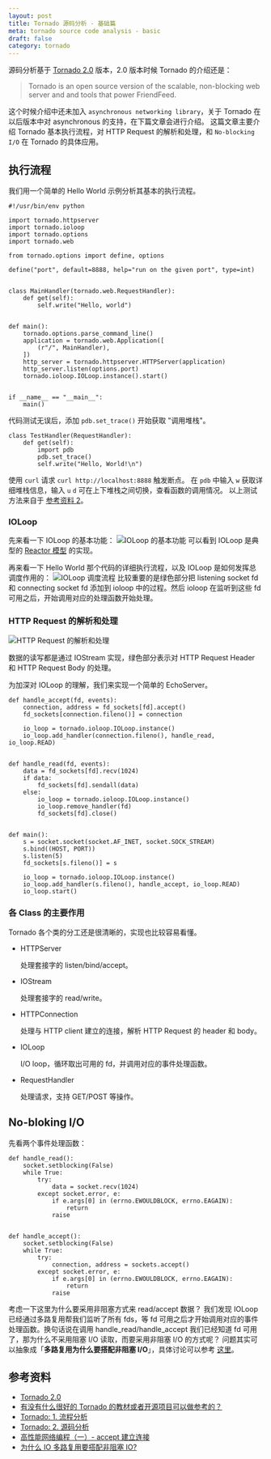```yaml
---
layout: post
title: Tornado 源码分析 - 基础篇
meta: tornado source code analysis - basic
draft: false
category: tornado
---
```


源码分析基于 [Tornado 2.0](https://pypi.python.org/pypi/tornado/2.0) 版本，2.0 版本时候 Tornado 的介绍还是：

> Tornado is an open source version of the scalable, non-blocking web server and and tools that power FriendFeed.

这个时候介绍中还未加入 `asynchronous networking library`，关于 Tornado 在以后版本中对 asynchronous 的支持，在下篇文章会进行介绍。
这篇文章主要介绍 Tornado 基本执行流程，对 HTTP Request 的解析和处理，和 `No-blocking I/O` 在 Tornado 的具体应用。

## 执行流程

我们用一个简单的 Hello World 示例分析其基本的执行流程。

    #!/usr/bin/env python

    import tornado.httpserver
    import tornado.ioloop
    import tornado.options
    import tornado.web

    from tornado.options import define, options

    define("port", default=8888, help="run on the given port", type=int)


    class MainHandler(tornado.web.RequestHandler):
        def get(self):
            self.write("Hello, world")


    def main():
        tornado.options.parse_command_line()
        application = tornado.web.Application([
            (r"/", MainHandler),
        ])
        http_server = tornado.httpserver.HTTPServer(application)
        http_server.listen(options.port)
        tornado.ioloop.IOLoop.instance().start()


    if __name__ == "__main__":
        main()

代码测试无误后，添加 `pdb.set_trace()` 开始获取 "调用堆栈"。

    class TestHandler(RequestHandler):
        def get(self):
            import pdb
            pdb.set_trace()
            self.write("Hello, World!\n")

使用 `curl` 请求 `curl http://localhost:8888` 触发断点。
在 `pdb` 中输入 `w` 获取详细堆栈信息，输入 `u` `d` 可在上下堆栈之间切换，查看函数的调用情况。
以上测试方法来自于 [参考资料 2](http://blog.csdn.net/zhaoxia_guo/article/details/6921572)。

### IOLoop

先来看一下 IOLoop 的基本功能：
![IOLoop 的基本功能](/assets/images/tornado/ioloop.png)
可以看到 IOLoop 是典型的 [Reactor 模型](https://en.wikipedia.org/wiki/Reactor_pattern#Structure) 的实现。

再来看一下 Hello World 那个代码的详细执行流程，以及 IOLoop 是如何发挥总调度作用的：
![IOLoop 调度流程](/assets/images/tornado/ioloop-scheduler.png)
比较重要的是绿色部分把 listening socket fd 和 connecting socket fd 添加到 ioloop 中的过程。然后 ioloop 在监听到这些 fd 可用之后，开始调用对应的处理函数开始处理。

### HTTP Request 的解析和处理

![HTTP Request 的解析和处理](/assets/images/tornado/http-request-parser.png)

数据的读写都是通过 IOStream 实现，绿色部分表示对 HTTP Request Header 和 HTTP Request Body 的处理。

为加深对 IOLoop 的理解，我们来实现一个简单的 EchoServer。

    def handle_accept(fd, events):
        connection, address = fd_sockets[fd].accept()
        fd_sockets[connection.fileno()] = connection

        io_loop = tornado.ioloop.IOLoop.instance()
        io_loop.add_handler(connection.fileno(), handle_read, io_loop.READ)


    def handle_read(fd, events):
        data = fd_sockets[fd].recv(1024)
        if data:
            fd_sockets[fd].sendall(data)
        else:
            io_loop = tornado.ioloop.IOLoop.instance()
            io_loop.remove_handler(fd)
            fd_sockets[fd].close()


    def main():
        s = socket.socket(socket.AF_INET, socket.SOCK_STREAM)
        s.bind((HOST, PORT))
        s.listen(5)
        fd_sockets[s.fileno()] = s

        io_loop = tornado.ioloop.IOLoop.instance()
        io_loop.add_handler(s.fileno(), handle_accept, io_loop.READ)
        io_loop.start()

### 各 Class 的主要作用

Tornado 各个类的分工还是很清晰的，实现也比较容易看懂。

- HTTPServer

    处理套接字的 listen/bind/accept。

- IOStream

    处理套接字的 read/write。

- HTTPConnection

    处理与 HTTP client 建立的连接，解析 HTTP Request 的 header 和 body。

- IOLoop

    I/O loop，循环取出可用的 fd，并调用对应的事件处理函数。

- RequestHandler

    处理请求，支持 GET/POST 等操作。

## No-bloking I/O

先看两个事件处理函数：

    def handle_read():
        socket.setblocking(False)
        while True:
            try:
                data = socket.recv(1024)
            except socket.error, e:
                if e.args[0] in (errno.EWOULDBLOCK, errno.EAGAIN):
                    return
                raise


    def handle_accept():
        socket.setblocking(False)
        while True:
            try:
                connection, address = sockets.accept()
            except socket.error, e:
                if e.args[0] in (errno.EWOULDBLOCK, errno.EAGAIN):
                    return
                raise

考虑一下这里为什么要采用非阻塞方式来 read/accept 数据？
我们发现 IOLoop 已经通过多路复用帮我们监听了所有 fds，等 fd 可用之后才开始调用对应的事件处理函数。换句话说在调用 handle_read/handle_accept 我们已经知道 fd 可用了，那为什么不采用阻塞 I/O 读取，而要采用非阻塞 I/O 的方式呢？
问题其实可以抽象成「**多路复用为什么要搭配非阻塞 I/O**」，具体讨论可以参考 [这里](https://www.zhihu.com/question/37271342/answer/81607536)。

## 参考资料

* [Tornado 2.0](https://pypi.python.org/pypi/tornado/2.0)
* [有没有什么很好的 Tornado 的教材或者开源项目可以做参考的？](https://www.zhihu.com/question/19707966)
* [Tornado: 1. 流程分析](http://blog.csdn.net/zhaoxia_guo/article/details/6921572)
* [Tornado: 2. 源码分析](http://blog.csdn.net/zhaoxia_guo/article/details/6925811)
* [高性能网络编程（一）- accept 建立连接](http://blog.csdn.net/russell_tao/article/details/9111769)
* [为什么 IO 多路复用要搭配非阻塞 IO?](https://www.zhihu.com/question/37271342)

